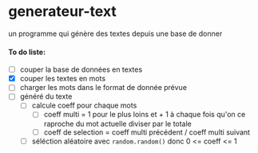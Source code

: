 # generateur-text

un programme qui génère des textes depuis une base de donner

#### To do liste:
- [ ] couper la base de données en textes
- [x] couper les textes en mots
- [ ] charger les mots dans le format de donnée prévue
- [ ] généré du texte
    - [ ] calcule coeff pour chaque mots
        - [ ] coeff multi = 1 pour le plus loins et + 1 à chaque fois qu'on ce raproche du mot actuelle diviser par le totale
        - [ ] coeff de selection = coeff multi précédent / coeff multi suivant
    - [ ] séléction aléatoire avec `random.random()` donc 0 <= coeff <= 1